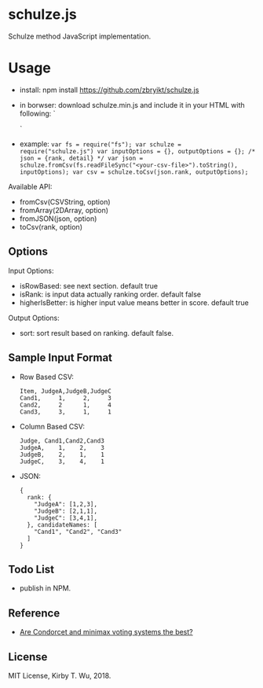 # schulze.js

Schulze method JavaScript implementation.


# Usage

 * install:
   npm install https://github.com/zbryikt/schulze.js

 * in borwser: download schulze.min.js and include it in your HTML with following:
   `
   <script src="<path-to-your>/schulze.min.js"></script>
   `

 * example:
   `
   var fs = require("fs");
   var schulze = require("schulze.js")
   var inputOptions = {}, outputOptions = {};
   /* json = {rank, detail} */
   var json = schulze.fromCsv(fs.readFileSync("<your-csv-file>").toString(), inputOptions);
   var csv = schulze.toCsv(json.rank, outputOptions);
   `

Available API:

 * fromCsv(CSVString, option)
 * fromArray(2DArray, option)
 * fromJSON(json, option)
 * toCsv(rank, option)


Options
----------------

Input Options:

 * isRowBased: see next section. default true
 * isRank: is input data actually ranking order. default false
 * higherIsBetter: is higher input value means better in score. default true 

Output Options:
 * sort: sort result based on ranking. default false.


Sample Input Format
-----------------

 * Row Based CSV:
   ```
   Item, JudgeA,JudgeB,JudgeC
   Cand1,     1,     2,     3
   Cand2,     2      1,     4
   Cand3,     3,     1,     1
   ```

 * Column Based CSV:
   ```
   Judge, Cand1,Cand2,Cand3
   JudgeA,    1,    2,    3
   JudgeB,    2,    1,    1
   JudgeC,    3,    4,    1
   ```

 * JSON:
   ```
   {
     rank: {
       "JudgeA": [1,2,3],
       "JudgeB": [2,1,1],
       "JudgeC": [3,4,1],
     }, candidateNames: [
       "Cand1", "Cand2", "Cand3"
     ]
   }
   ```


## Todo List

 * publish in NPM.


## Reference

 * [Are Condorcet and minimax voting systems the best?](https://arxiv.org/abs/1807.01366)


## License

MIT License, Kirby T. Wu, 2018.


